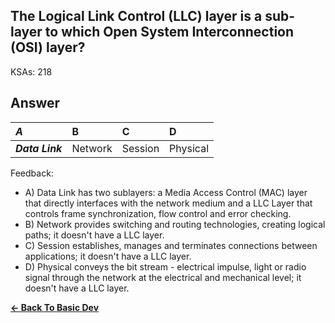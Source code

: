 ## The Logical Link Control (LLC) layer is a sub-layer to which Open System Interconnection (OSI) layer?

KSAs: 218

## Answer
| ***A*** | B | C | D |
| :--- | :--- | :--- | :--- |
| ***Data Link*** | Network | Session | Physical |


Feedback:

- A) Data Link has two sublayers: a Media Access Control (MAC) layer that directly interfaces with the network medium and a LLC Layer that controls frame synchronization, flow control and error checking.
- B) Network provides switching and routing technologies, creating logical paths; it doesn't have a LLC layer.
- C) Session establishes, manages and terminates connections between applications; it doesn't have a LLC layer.
- D) Physical conveys the bit stream - electrical impulse, light or radio signal through the network at the electrical and mechanical level; it doesn't have a LLC layer.

[**<- Back To Basic Dev**](../../../Basic_Dev.md)

